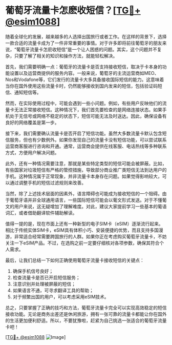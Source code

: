 # 葡萄牙流量卡怎麽收短信？[[TG💪+ @esim1088](https://t.me/s/esim1088)]

随着全球化的发展，越来越多的人选择出国旅行或者工作。在这样的背景下，选择一款合适的流量卡成为了一件非常重要的事情。对于许多即将前往葡萄牙的朋友来说，“葡萄牙流量卡怎麽收短信”是一个让人困惑的问题。其实，这个问题并不复杂，只要了解了相关的知识和操作方法，就能轻松解决。

首先，我们需要明确一点：葡萄牙的流量卡是否支持接收短信，取决于卡本身的功能设置以及运营商提供的服务内容。一般来说，葡萄牙的主流运营商如MEO、Nos和Vodafone等，它们发行的流量卡大多具备接收国际短信的能力。这意味着当你在国外使用这些流量卡时，仍然能够接收到国内发来的短信，包括验证码短信、通知短信等。

然而，在实际使用过程中，可能会遇到一些小问题。例如，有些用户反映他们的流量卡无法正常接收短信。这种情况下，我们首先要检查的是网络连接状态。如果手机处于无信号或网络不稳定的状态下，短信可能无法及时送达。因此，确保设备有良好的网络覆盖是第一步。

接下来，我们需要确认流量卡是否开启了短信功能。虽然大多数流量卡默认包含短信服务，但也有少数例外。如果你发现自己的流量卡没有短信功能，可以尝试联系运营商客服进行咨询和开通。通常，运营商会提供在线客服、电话热线等多种联系方式，方便用户解决问题。

此外，还有一种情况需要注意，那就是某些特定类型的短信可能会被屏蔽。比如，有些国家对垃圾短信有严格的管控措施，导致部分商业推广类短信无法到达用户的手机。这种情况属于正常现象，并非流量卡本身存在问题。如果觉得影响较大，可以通过调整手机的短信过滤规则来改善。

当然，除了上述技术层面的因素外，语言障碍也可能成为接收短信的一个阻碍。由于葡萄牙语并非全球通用语言，一些国际短信可能会以葡文形式发送。对于不懂葡文的用户来说，这无疑增加了理解难度。对此，建议大家提前学习一些基本的葡语词汇，或者借助翻译软件辅助解读。

值得一提的是，现在市面上还有一种新型的电子SIM卡（eSIM）逐渐流行起来。相比于传统实体SIM卡，eSIM具有体积小巧、安装便捷的优势，而且支持多国漫游，非常适合经常需要跨国旅行的人群。如果你正在考虑购买葡萄牙流量卡，不妨关注一下eSIM产品。不过，在选购之前一定要仔细核对各项参数，确保其符合个人需求。

最后，让我们总结一下如何正确使用葡萄牙流量卡接收短信的关键点：
1. 确保手机信号良好；
2. 检查流量卡是否已开启短信服务；
3. 注意识别并处理被屏蔽的短信；
4. 如果语言不通，可寻求翻译工具的帮助；
5. 对于频繁出国的用户，可以考虑采用eSIM技术。

总之，只要掌握了正确的技巧和方法，葡萄牙流量卡完全可以实现高效稳定的短信接收功能。无论是商务出差还是休闲旅游，拥有一张可靠的流量卡都能让你在国外的生活更加便利舒适。所以，不要犹豫啦，赶紧为自己挑选一张适合的葡萄牙流量卡吧！

[[TG💪+ @esim1088](https://t.me/s/esim1088) ![Image](https://i.postimg.cc/4NQfJmqS/Snipaste-2025-05-13-00-14-12.png)]